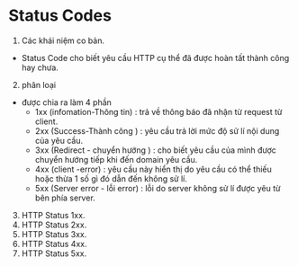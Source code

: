 # Status Codes

1. Các khái niệm co bản.
- Status Code cho biết yêu cầu HTTP cụ thể đã được hoàn tất thành công hay chưa.
2. phân loại
- được chia ra làm 4 phần
  + 1xx (infomation-Thông tin) : trả về thông báo đã nhận từ request từ client.
  + 2xx (Success-Thành công ) : yêu cầu trả lời mức độ sử lí nội dung của yêu cầu.
  + 3xx (Redirect - chuyển hướng ) : cho biết yêu cầu của mình được chuyển hướng tiếp khi đến domain yêu cầu.
  + 4xx (client -error) :  yêu cầu này hiển thị do yêu cầu có thể thiếu hoặc thừa 1 số gì đó dẫn đến không sử lí.
  + 5xx (Server error - lỗi error) : lỗi do server không sử lí được yêu từ bên phía server.
 
3. HTTP Status 1xx.
4. HTTP Status 2xx.
5. HTTP Status 3xx.
6. HTTP Status 4xx.
7. HTTP Status 5xx.
